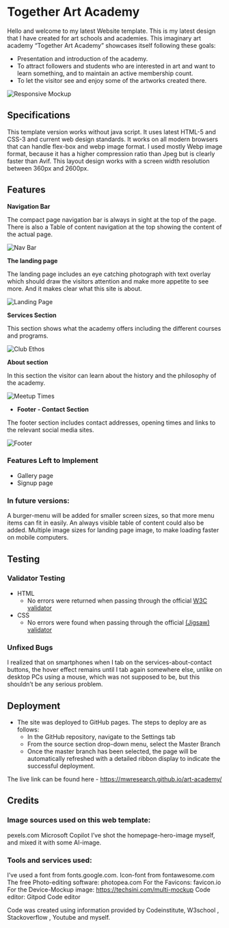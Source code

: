 # Together Art Academy

Hello and welcome to my latest Website template.
This is my latest design that I have created for art schools and academies. 
This imaginary art academy “Together Art Academy” showcases itself following these goals:

- Presentation and introduction of the academy.
- To attract followers and students who are interested in art and want to learn something, and to maintain an active membership count.
- To let the visitor see and enjoy some of the artworks created there.

![Responsive Mockup](https://mwresearch.github.io/art-academy/assets/images/mockup.webp)

## Specifications

This template version works without java script. 
It uses latest HTML-5 and CSS-3 and current web design standards. 
It works on all modern browsers that can handle flex-box and webp image format.
I used mostly Webp image format, because it has a higher compression ratio than Jpeg but is clearly faster than Avif.
This layout design works with a screen width resolution between 360px and 2600px.

## Features

__Navigation Bar__

The compact page navigation bar is always in sight at the top of the page. There is also a Table of content navigation at the top showing the content of the actual page.

![Nav Bar](https://github.com/lucyrush/readme-template/blob/master/media/love_running_nav.png)

__The landing page__

The landing page includes an eye catching photograph with text overlay which should draw the visitors attention and make more appetite to see more. And it makes clear what this site is about.

![Landing Page](https://github.com/lucyrush/readme-template/blob/master/media/love_running_landing.png)

__Services Section__

This section shows what the academy offers including the different courses and programs.

![Club Ethos](https://github.com/lucyrush/readme-template/blob/master/media/love_running_ethos.png)

__About section__

In this section the visitor can learn about the history and the philosophy of the academy.

![Meetup Times](https://github.com/lucyrush/readme-template/blob/master/media/love_running_times.png)

- __Footer - Contact Section__ 

The footer section includes contact addresses, opening times and links to the relevant social media sites.

![Footer](https://github.com/lucyrush/readme-template/blob/master/media/love_running_footer.png)


### Features Left to Implement

- Gallery page
- Signup page

### In future versions:
A burger-menu will be added for smaller screen sizes, so that more menu items can fit in easily.
An always visible table of content could also be added.
Multiple image sizes for landing page image, to make loading faster on mobile computers.

## Testing 

### Validator Testing 

- HTML
  - No errors were returned when passing through the official [W3C validator](https://validator.w3.org/nu/?doc=https%3A%2F%2Fcode-institute-org.github.io%2Flove-running-2.0%2Findex.html)
- CSS
  - No errors were found when passing through the official [(Jigsaw) validator](https://jigsaw.w3.org/css-validator/validator?uri=https%3A%2F%2Fvalidator.w3.org%2Fnu%2F%3Fdoc%3Dhttps%253A%252F%252Fcode-institute-org.github.io%252Flove-running-2.0%252Findex.html&profile=css3svg&usermedium=all&warning=1&vextwarning=&lang=en#css)

### Unfixed Bugs

I realized that on smartphones when I tab on the services-about-contact buttons, the hover effect remains until I tab again somewhere else, unlike on desktop PCs using a mouse, which was not supposed to be, but this shouldn’t be any serious problem.

## Deployment 

- The site was deployed to GitHub pages. The steps to deploy are as follows: 
  - In the GitHub repository, navigate to the Settings tab 
  - From the source section drop-down menu, select the Master Branch
  - Once the master branch has been selected, the page will be automatically refreshed with a detailed ribbon display to indicate the successful deployment. 

The live link can be found here - https://mwresearch.github.io/art-academy/


## Credits 

### Image sources used on this web template: 
pexels.com
Microsoft Copilot
I’ve shot the homepage-hero-image myself, and mixed it with some AI-image.

### Tools and services used:
I’ve used a font from fonts.google.com.
Icon-font from fontawesome.com
The free Photo-editing software: photopea.com
For the Favicons: favicon.io
For the Device-Mockup image: https://techsini.com/multi-mockup
Code editor: Gitpod Code  editor

Code was created using information provided by Codeinstitute, W3school , Stackoverflow , Youtube and myself.

